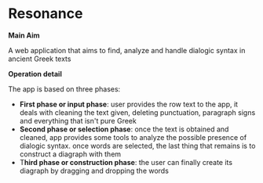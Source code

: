 # Resonance

**Main Aim**

A web application that aims to find, analyze and handle dialogic syntax in ancient Greek texts

**Operation detail**

The app is based on three phases:
- **First phase or input phase**: user provides the row text to the app, it deals with cleaning the text given, deleting punctuation, paragraph signs and everything that isn't pure Greek
- **Second phase or selection phase**: once the text is obtained and cleaned, app provides some tools to analyze the possible presence of dialogic syntax. once words are selected, the last thing that remains is to construct a diagraph with them
- T**hird phase or construction phase**: the user can finally create its diagraph by dragging and dropping the words
